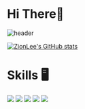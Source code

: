 # Hi There👋

![header](https://capsule-render.vercel.app/api?type=waving&color=auto&height=300&section=header&text=Welcome&fontSize=90)


[![ZionLee's GitHub stats](https://github-readme-stats.vercel.app/api?username=zionlee0927&theme=cobalt)](https://github.com/anuraghazra/github-readme-stats)


# Skills 🖥️
<img src="https://img.shields.io/badge/JAVA-007396?style=for-the-badge&logo=JAVA&logoColor=black"> <img src="https://img.shields.io/badge/Kotlin-7F52FF?style=for-the-badge&logo=Kotlin&logoColor=black"> <img src="https://img.shields.io/badge/Spring Boot-6DB33F?style=for-the-badge&logo=SpringBoot&logoColor=black"> <img src="https://img.shields.io/badge/MySQL-4479A1?style=for-the-badge&logo=MySQL&logoColor=black"> <img src="https://img.shields.io/badge/Amazon AWS-232F3E?style=for-the-badge&logo=AmazonAWS&logoColor=black">
